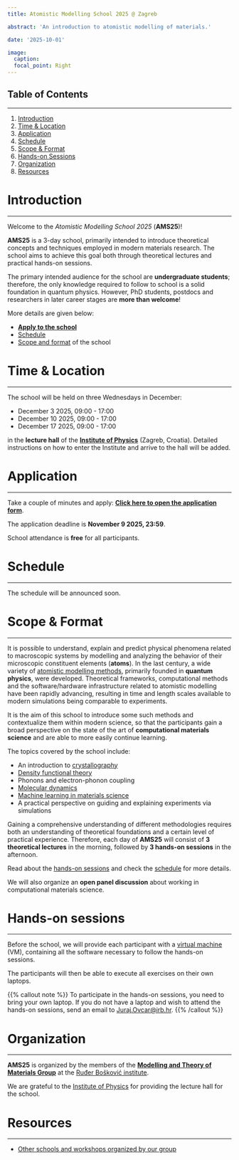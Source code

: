 ```yaml
---
title: Atomistic Modelling School 2025 @ Zagreb

abstract: 'An introduction to atomistic modelling of materials.'

date: '2025-10-01'

image:
  caption: 
  focal_point: Right
---
```


## Table of Contents
---

 1. [Introduction](#introduction)
 2. [Time & Location](#time--location)
 3. [Application](#application)
 4. [Schedule](#schedule)
 5. [Scope & Format](#scope--format)
 6. [Hands-on Sessions](#hands-on-sessions)
 7. [Organization](#organization)
 8. [Resources](#resources)

# Introduction
---

Welcome to the _Atomistic Modelling School 2025_ (**AMS25**)!

**AMS25** is a 3-day school, primarily intended to introduce theoretical concepts
and techniques employed in modern materials research.
The school aims to achieve this goal both through theoretical
lectures and practical hands-on sessions.

The primary intended audience for the school are **undergraduate students**; therefore, the only knowledge required to follow to school is a solid foundation in quantum physics. However, PhD students, postdocs and researchers in later career stages are **more than welcome**!

More details are given below:

- [**Apply to the school**](#application)
- [Schedule](#schedule)
- [Scope and format](#scope--format) of the school

# Time & Location
---

The school will be held on three Wednesdays in December:

- December 3 2025, 09:00 - 17:00
- December 10 2025, 09:00 - 17:00
- December 17 2025, 09:00 - 17:00

in the **lecture hall** of the [**Institute of Physics**](https://maps.app.goo.gl/SigjffQmq9kXdW2n9) (Zagreb, Croatia). Detailed instructions on how to enter the Institute and arrive to the hall will be added.

# Application
---

Take a couple of minutes and apply: [**Click here to open the application form**](https://forms.gle/zzKY9goW9B85c6m78).

The application deadline is **November 9 2025, 23:59**.

School attendance is **free** for all participants.

# Schedule
---
The schedule will be announced soon.

# Scope & Format
---

It is possible to understand, explain and predict physical phenomena
related to macroscopic systems by modelling and analyzing
the behavior of their microscopic constituent elements (**atoms**).
In the last century, a wide variety of [atomistic modelling methods](https://en.wikipedia.org/wiki/Computational_materials_science#Comparison_of_methods),
primarily founded in **quantum physics**, were developed.
Theoretical frameworks, computational methods and the software/hardware infrastructure
related to atomistic modelling have been rapidly advancing,
resulting in time and length scales available to modern simulations
being comparable to experiments.

It is the aim of this school to introduce some such methods
and contextualize them within modern science, so that the
participants gain a broad perspective on the state of the art
of **computational materials science** and are able to
more easily continue learning.

The topics covered by the school include:

- An introduction to [crystallography](https://en.wikipedia.org/wiki/Crystal_structure)
- [Density functional theory](https://arxiv.org/abs/cond-mat/0211443)
- Phonons and electron-phonon coupling
- [Molecular dynamics](https://tinyurl.com/p9w94vmv)
- [Machine learning in materials science](https://www.sciencedirect.com/science/article/pii/S135902862400055X)
- A practical perspective on guiding and explaining experiments via simulations

Gaining a comprehensive understanding of different methodologies requires
both an understanding of theoretical foundations and a certain level of practical experience.
Therefore, each day of **AMS25** will consist of **3 theoretical lectures** in the morning,
followed by **3 hands-on sessions** in the afternoon.

Read about the [hands-on sessions](#hands-on-sessions) and check the [schedule](#schedule) for more details.

We will also organize an **open panel discussion** about working in computational materials science.

# Hands-on sessions
---

Before the school, we will provide each participant with a [virtual machine](https://en.wikipedia.org/wiki/Virtual_machine) (VM),
containing all the software necessary to follow the hands-on sessions.

The participants will then be able to execute all exercises on their own laptops.

{{% callout note %}}
To participate in the hands-on sessions,
you need to bring your own laptop. If you do not have a laptop and wish
to attend the hands-on sessions, send an email to <Juraj.Ovcar@irb.hr>.
{{% /callout %}}

# Organization
---

**AMS25** is organized by the members of the [**Modelling and Theory of Materials Group**](/people)
at the [Ruđer Bošković institute](https://www.irb.hr/eng).

We are grateful to the [Institute of Physics](https://ifs.hr/) for providing the lecture hall for the school.

# Resources
---

- [Other schools and workshops organized by our group](/teaching)

